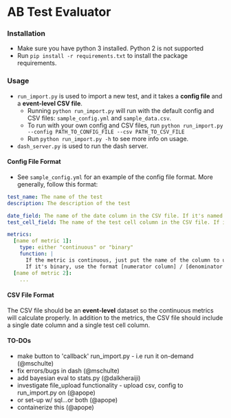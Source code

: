 
# AB Test Evaluator


### Installation

- Make sure you have python 3 installed. Python 2 is not supported
- Run `pip install -r requirements.txt` to install the package requirements.

### Usage

- `run_import.py` is used to import a new test, and it takes a **config file** and a **event-level CSV file**.
  - Running `python run_import.py` will run with the default config and CSV files: `sample_config.yml` and `sample_data.csv`.
  - To run with your own config and CSV files, run `python run_import.py --config PATH_TO_CONFIG_FILE --csv PATH_TO_CSV_FILE`
  - Run `python run_import.py -h` to see more info on usage.
- `dash_server.py` is used to run the dash server.

#### Config File Format

- See `sample_config.yml` for an example of the config file format. More generally, follow this format:
```yaml
test_name: The name of the test
description: The description of the test

date_field: The name of the date column in the CSV file. If it's named DT, you can omit this
test_cell_field: The name of the test cell column in the CSV file. If it's named TEST_CELL, you can omit this

metrics:
  [name of metric 1]:
    type: either "continuous" or "binary"
    function: |
      If the metric is continuous, just put the name of the column to use.
      If it's binary, use the format [numerator column] / [denominator column]
  [name of metric 2]:
    ...
```    

#### CSV File Format

The CSV file should be an **event-level** dataset so the continuous metrics will calculate properly. In addition to the metrics, the CSV file should include a single date column and a single test cell column.

#### TO-DOs
* make button to 'callback' run_import.py - i.e run it on-demand (@mschulte)
* fix errors/bugs in dash (@mschulte)
* add bayesian eval to stats.py (@dalkheraiji)
* investigate file_upload functionality - upload csv, config to run_import.py on (@apope)
* or set-up w/ sql...or both (@apope)
* containerize this (@apope)
